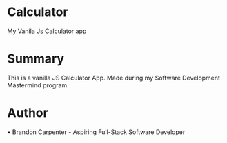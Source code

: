 # Calculator
My Vanila Js Calculator app


<h1>Summary</h1>
This is a  vanilla JS Calculator App. Made during my Software Development Mastermind program.

<h1>Author</h1>
• Brandon Carpenter - Aspiring Full-Stack Software Developer
